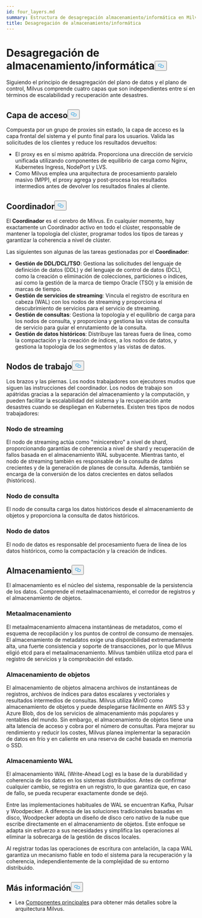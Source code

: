 ```yaml
---
id: four_layers.md
summary: Estructura de desagregación almacenamiento/informática en Milvus.
title: Desagregación de almacenamiento/informática
---
```

<h1 id="StorageComputing-Disaggregation" class="common-anchor-header">Desagregación de almacenamiento/informática<button data-href="#StorageComputing-Disaggregation" class="anchor-icon" translate="no">
      <svg translate="no"
        aria-hidden="true"
        focusable="false"
        height="20"
        version="1.1"
        viewBox="0 0 16 16"
        width="16"
      >
        <path
          fill="#0092E4"
          fill-rule="evenodd"
          d="M4 9h1v1H4c-1.5 0-3-1.69-3-3.5S2.55 3 4 3h4c1.45 0 3 1.69 3 3.5 0 1.41-.91 2.72-2 3.25V8.59c.58-.45 1-1.27 1-2.09C10 5.22 8.98 4 8 4H4c-.98 0-2 1.22-2 2.5S3 9 4 9zm9-3h-1v1h1c1 0 2 1.22 2 2.5S13.98 12 13 12H9c-.98 0-2-1.22-2-2.5 0-.83.42-1.64 1-2.09V6.25c-1.09.53-2 1.84-2 3.25C6 11.31 7.55 13 9 13h4c1.45 0 3-1.69 3-3.5S14.5 6 13 6z"
        ></path>
      </svg>
    </button></h1><p>Siguiendo el principio de desagregación del plano de datos y el plano de control, Milvus comprende cuatro capas que son independientes entre sí en términos de escalabilidad y recuperación ante desastres.</p>
<h2 id="Access-layer" class="common-anchor-header">Capa de acceso<button data-href="#Access-layer" class="anchor-icon" translate="no">
      <svg translate="no"
        aria-hidden="true"
        focusable="false"
        height="20"
        version="1.1"
        viewBox="0 0 16 16"
        width="16"
      >
        <path
          fill="#0092E4"
          fill-rule="evenodd"
          d="M4 9h1v1H4c-1.5 0-3-1.69-3-3.5S2.55 3 4 3h4c1.45 0 3 1.69 3 3.5 0 1.41-.91 2.72-2 3.25V8.59c.58-.45 1-1.27 1-2.09C10 5.22 8.98 4 8 4H4c-.98 0-2 1.22-2 2.5S3 9 4 9zm9-3h-1v1h1c1 0 2 1.22 2 2.5S13.98 12 13 12H9c-.98 0-2-1.22-2-2.5 0-.83.42-1.64 1-2.09V6.25c-1.09.53-2 1.84-2 3.25C6 11.31 7.55 13 9 13h4c1.45 0 3-1.69 3-3.5S14.5 6 13 6z"
        ></path>
      </svg>
    </button></h2><p>Compuesta por un grupo de proxies sin estado, la capa de acceso es la capa frontal del sistema y el punto final para los usuarios. Valida las solicitudes de los clientes y reduce los resultados devueltos:</p>
<ul>
<li>El proxy es en sí mismo apátrida. Proporciona una dirección de servicio unificada utilizando componentes de equilibrio de carga como Nginx, Kubernetes Ingress, NodePort y LVS.</li>
<li>Como Milvus emplea una arquitectura de procesamiento paralelo masivo (MPP), el proxy agrega y post-procesa los resultados intermedios antes de devolver los resultados finales al cliente.</li>
</ul>
<h2 id="Coordinator" class="common-anchor-header">Coordinador<button data-href="#Coordinator" class="anchor-icon" translate="no">
      <svg translate="no"
        aria-hidden="true"
        focusable="false"
        height="20"
        version="1.1"
        viewBox="0 0 16 16"
        width="16"
      >
        <path
          fill="#0092E4"
          fill-rule="evenodd"
          d="M4 9h1v1H4c-1.5 0-3-1.69-3-3.5S2.55 3 4 3h4c1.45 0 3 1.69 3 3.5 0 1.41-.91 2.72-2 3.25V8.59c.58-.45 1-1.27 1-2.09C10 5.22 8.98 4 8 4H4c-.98 0-2 1.22-2 2.5S3 9 4 9zm9-3h-1v1h1c1 0 2 1.22 2 2.5S13.98 12 13 12H9c-.98 0-2-1.22-2-2.5 0-.83.42-1.64 1-2.09V6.25c-1.09.53-2 1.84-2 3.25C6 11.31 7.55 13 9 13h4c1.45 0 3-1.69 3-3.5S14.5 6 13 6z"
        ></path>
      </svg>
    </button></h2><p>El <strong>Coordinador</strong> es el cerebro de Milvus. En cualquier momento, hay exactamente un Coordinador activo en todo el clúster, responsable de mantener la topología del clúster, programar todos los tipos de tareas y garantizar la coherencia a nivel de clúster.</p>
<p>Las siguientes son algunas de las tareas gestionadas por el <strong>Coordinador</strong>:</p>
<ul>
<li><strong>Gestión de DDL/DCL/TSO</strong>: Gestiona las solicitudes del lenguaje de definición de datos (DDL) y del lenguaje de control de datos (DCL), como la creación o eliminación de colecciones, particiones o índices, así como la gestión de la marca de tiempo Oracle (TSO) y la emisión de marcas de tiempo.</li>
<li><strong>Gestión de servicios de streaming</strong>: Vincula el registro de escritura en cabeza (WAL) con los nodos de streaming y proporciona el descubrimiento de servicios para el servicio de streaming.</li>
<li><strong>Gestión de consultas</strong>: Gestiona la topología y el equilibrio de carga para los nodos de consulta, y proporciona y gestiona las vistas de consulta de servicio para guiar el enrutamiento de la consulta.</li>
<li><strong>Gestión de datos históricos</strong>: Distribuye las tareas fuera de línea, como la compactación y la creación de índices, a los nodos de datos, y gestiona la topología de los segmentos y las vistas de datos.</li>
</ul>
<h2 id="Worker-nodes" class="common-anchor-header">Nodos de trabajo<button data-href="#Worker-nodes" class="anchor-icon" translate="no">
      <svg translate="no"
        aria-hidden="true"
        focusable="false"
        height="20"
        version="1.1"
        viewBox="0 0 16 16"
        width="16"
      >
        <path
          fill="#0092E4"
          fill-rule="evenodd"
          d="M4 9h1v1H4c-1.5 0-3-1.69-3-3.5S2.55 3 4 3h4c1.45 0 3 1.69 3 3.5 0 1.41-.91 2.72-2 3.25V8.59c.58-.45 1-1.27 1-2.09C10 5.22 8.98 4 8 4H4c-.98 0-2 1.22-2 2.5S3 9 4 9zm9-3h-1v1h1c1 0 2 1.22 2 2.5S13.98 12 13 12H9c-.98 0-2-1.22-2-2.5 0-.83.42-1.64 1-2.09V6.25c-1.09.53-2 1.84-2 3.25C6 11.31 7.55 13 9 13h4c1.45 0 3-1.69 3-3.5S14.5 6 13 6z"
        ></path>
      </svg>
    </button></h2><p>Los brazos y las piernas. Los nodos trabajadores son ejecutores mudos que siguen las instrucciones del coordinador. Los nodos de trabajo son apátridas gracias a la separación del almacenamiento y la computación, y pueden facilitar la escalabilidad del sistema y la recuperación ante desastres cuando se despliegan en Kubernetes. Existen tres tipos de nodos trabajadores:</p>
<h3 id="Streaming-node" class="common-anchor-header">Nodo de streaming</h3><p>El nodo de streaming actúa como "minicerebro" a nivel de shard, proporcionando garantías de coherencia a nivel de shard y recuperación de fallos basada en el almacenamiento WAL subyacente. Mientras tanto, el nodo de streaming también es responsable de la consulta de datos crecientes y de la generación de planes de consulta. Además, también se encarga de la conversión de los datos crecientes en datos sellados (históricos).</p>
<h3 id="Query-node" class="common-anchor-header">Nodo de consulta</h3><p>El nodo de consulta carga los datos históricos desde el almacenamiento de objetos y proporciona la consulta de datos históricos.</p>
<h3 id="Data-node" class="common-anchor-header">Nodo de datos</h3><p>El nodo de datos es responsable del procesamiento fuera de línea de los datos históricos, como la compactación y la creación de índices.</p>
<h2 id="Storage" class="common-anchor-header">Almacenamiento<button data-href="#Storage" class="anchor-icon" translate="no">
      <svg translate="no"
        aria-hidden="true"
        focusable="false"
        height="20"
        version="1.1"
        viewBox="0 0 16 16"
        width="16"
      >
        <path
          fill="#0092E4"
          fill-rule="evenodd"
          d="M4 9h1v1H4c-1.5 0-3-1.69-3-3.5S2.55 3 4 3h4c1.45 0 3 1.69 3 3.5 0 1.41-.91 2.72-2 3.25V8.59c.58-.45 1-1.27 1-2.09C10 5.22 8.98 4 8 4H4c-.98 0-2 1.22-2 2.5S3 9 4 9zm9-3h-1v1h1c1 0 2 1.22 2 2.5S13.98 12 13 12H9c-.98 0-2-1.22-2-2.5 0-.83.42-1.64 1-2.09V6.25c-1.09.53-2 1.84-2 3.25C6 11.31 7.55 13 9 13h4c1.45 0 3-1.69 3-3.5S14.5 6 13 6z"
        ></path>
      </svg>
    </button></h2><p>El almacenamiento es el núcleo del sistema, responsable de la persistencia de los datos. Comprende el metaalmacenamiento, el corredor de registros y el almacenamiento de objetos.</p>
<h3 id="Meta-storage" class="common-anchor-header">Metaalmacenamiento</h3><p>El metaalmacenamiento almacena instantáneas de metadatos, como el esquema de recopilación y los puntos de control de consumo de mensajes. El almacenamiento de metadatos exige una disponibilidad extremadamente alta, una fuerte consistencia y soporte de transacciones, por lo que Milvus eligió etcd para el metaalmacenamiento. Milvus también utiliza etcd para el registro de servicios y la comprobación del estado.</p>
<h3 id="Object-storage" class="common-anchor-header">Almacenamiento de objetos</h3><p>El almacenamiento de objetos almacena archivos de instantáneas de registros, archivos de índices para datos escalares y vectoriales y resultados intermedios de consultas. Milvus utiliza MinIO como almacenamiento de objetos y puede desplegarse fácilmente en AWS S3 y Azure Blob, dos de los servicios de almacenamiento más populares y rentables del mundo. Sin embargo, el almacenamiento de objetos tiene una alta latencia de acceso y cobra por el número de consultas. Para mejorar su rendimiento y reducir los costes, Milvus planea implementar la separación de datos en frío y en caliente en una reserva de caché basada en memoria o SSD.</p>
<h3 id="WAL-storage" class="common-anchor-header">Almacenamiento WAL</h3><p>El almacenamiento WAL (Write-Ahead Log) es la base de la durabilidad y coherencia de los datos en los sistemas distribuidos. Antes de confirmar cualquier cambio, se registra en un registro, lo que garantiza que, en caso de fallo, se pueda recuperar exactamente donde se dejó.</p>
<p>Entre las implementaciones habituales de WAL se encuentran Kafka, Pulsar y Woodpecker. A diferencia de las soluciones tradicionales basadas en disco, Woodpecker adopta un diseño de disco cero nativo de la nube que escribe directamente en el almacenamiento de objetos. Este enfoque se adapta sin esfuerzo a sus necesidades y simplifica las operaciones al eliminar la sobrecarga de la gestión de discos locales.</p>
<p>Al registrar todas las operaciones de escritura con antelación, la capa WAL garantiza un mecanismo fiable en todo el sistema para la recuperación y la coherencia, independientemente de la complejidad de su entorno distribuido.</p>
<h2 id="Whats-next" class="common-anchor-header">Más información<button data-href="#Whats-next" class="anchor-icon" translate="no">
      <svg translate="no"
        aria-hidden="true"
        focusable="false"
        height="20"
        version="1.1"
        viewBox="0 0 16 16"
        width="16"
      >
        <path
          fill="#0092E4"
          fill-rule="evenodd"
          d="M4 9h1v1H4c-1.5 0-3-1.69-3-3.5S2.55 3 4 3h4c1.45 0 3 1.69 3 3.5 0 1.41-.91 2.72-2 3.25V8.59c.58-.45 1-1.27 1-2.09C10 5.22 8.98 4 8 4H4c-.98 0-2 1.22-2 2.5S3 9 4 9zm9-3h-1v1h1c1 0 2 1.22 2 2.5S13.98 12 13 12H9c-.98 0-2-1.22-2-2.5 0-.83.42-1.64 1-2.09V6.25c-1.09.53-2 1.84-2 3.25C6 11.31 7.55 13 9 13h4c1.45 0 3-1.69 3-3.5S14.5 6 13 6z"
        ></path>
      </svg>
    </button></h2><ul>
<li>Lea <a href="/docs/es/v2.6.x/main_components.md">Componentes principales</a> para obtener más detalles sobre la arquitectura Milvus.</li>
</ul>
